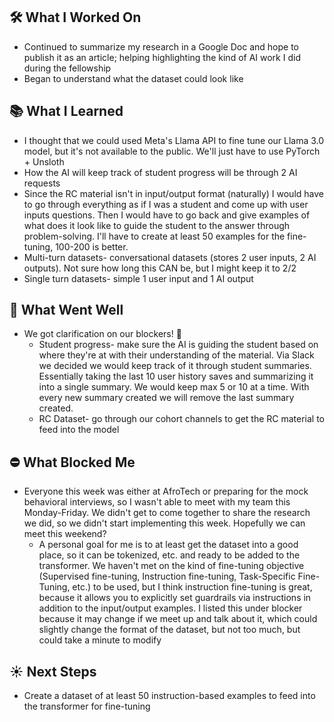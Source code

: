 ## 🛠️ What I Worked On
- Continued to summarize my research in a Google Doc and hope to publish it as an article; helping highlighting the kind of AI work I did during the fellowship
- Began to understand what the dataset could look like


## 📚 What I Learned
- I thought that we could used Meta's Llama API to fine tune our Llama 3.0 model, but it's not available to the public. We'll just have to use PyTorch + Unsloth
- How the AI will keep track of student progress will be through 2 AI requests
- Since the RC material isn't in input/output format (naturally) I would have to go through everything as if I was a student and come up with user inputs questions. Then I would have to go back and give examples of what does it look like to guide the student to the answer through problem-solving. I'll have to create at least 50 examples for the fine-tuning, 100-200 is better.
- Multi-turn datasets- conversational datasets (stores 2 user inputs, 2 AI outputs). Not sure how long this CAN be, but I might keep it to 2/2
- Single turn datasets- simple 1 user input and 1 AI output


## 🌟 What Went Well
- We got clarification on our blockers! 🎉
	- Student progress- make sure the AI is guiding the student based on where they're at with their understanding of the material. Via Slack we decided we would keep track of it through student summaries. Essentially taking the last 10 user history saves and summarizing it into a single summary. We would keep max 5 or 10 at a time. With every new summary created we will remove the last summary created.
	- RC Dataset- go through our cohort channels to get the RC material to feed into the model


## ⛔️ What Blocked Me
- Everyone this week was either at AfroTech or preparing for the mock behavioral interviews, so I wasn't able to meet with my team this Monday-Friday. We didn't get to come together to share the research we did, so we didn't start implementing this week. Hopefully we can meet this weekend? 
	- A personal goal for me is to at least get the dataset into a good place, so it can be tokenized, etc. and ready to be added to the transformer. We haven't met on the kind of fine-tuning objective (Supervised fine-tuning, Instruction fine-tuning, Task-Specific Fine-Tuning, etc.) to be used, but I think instruction fine-tuning is great, because it allows you to explicitly set guardrails via instructions in addition to the input/output examples. I listed this under blocker because it may change if we meet up and talk about it, which could slightly change the format of the dataset, but not too much, but could take a minute to modify


## ☀️ Next Steps
- Create a dataset of at least 50 instruction-based examples to feed into the transformer for fine-tuning